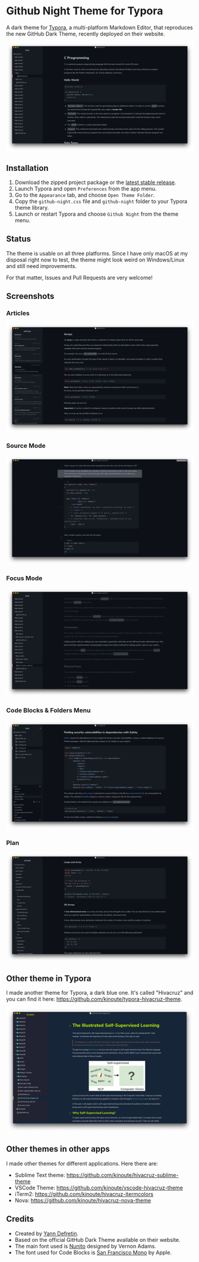 # Github Night Theme for Typora

A dark theme for [Typora](https://typora.io), a multi-platform Markdown Editor, that reproduces the new GitHub Dark Theme, recently deployed on their website.

![](images/standard.png)

## Installation

1. Download the zipped project package or the [latest stable release](https://github.com/kinoute/typora-github-night-theme/releases).
2. Launch Typora and open `Preferences` from the app menu.
3. Go to the `Appearance` tab, and choose `Open Theme Folder`.
4. Copy the `github-night.css` file and `github-night` folder to your Typora theme library.
5. Launch or restart Typora and choose `Github Night` from the theme menu.

## Status

The theme is usable on all three platforms. Since I have only macOS at my disposal right now to test, the theme might look weird on Windows/Linux and still need improvements.

For that matter, Issues and Pull Requests are very welcome!

## Screenshots

### Articles

![](images/articles.png)

###  Source Mode

![](images/sourcemode.png)

### Focus Mode

![](images/focusmode.png)

### Code Blocks & Folders Menu

![](images/codefolders.png)

### Plan

![](images/plan.png)

## Other theme in Typora

I made another theme for Typora, a dark blue one. It's called "Hivacruz" and you can find it here: https://github.com/kinoute/typora-hivacruz-theme.

![](images/hivacruz.png)

## Other themes in other apps

I made other themes for different applications. Here there are:

- Sublime Text theme: https://github.com/kinoute/hivacruz-sublime-theme
- VSCode Theme: https://github.com/kinoute/vscode-hivacruz-theme
- iTerm2: https://github.com/kinoute/hivacruz-itermcolors
- Nova: https://github.com/kinoute/hivacruz-nova-theme
## Credits

* Created by [Yann Defretin](https://github.com/kinoute).
* Based on the official GitHub Dark Theme available on their website.
* The main font used is [Nunito](https://fonts.google.com/specimen/Nunito) designed by Vernon Adams.
* The font used for Code Blocks is [San Francisco Mono](https://developer.apple.com/fonts/) by Apple.
